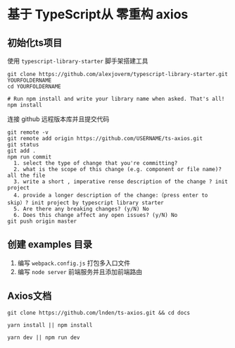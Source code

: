 # 基于 TypeScript从 零重构 axios

## 初始化ts项目
使用 `typescript-library-starter` 脚手架搭建工具
```shell script
git clone https://github.com/alexjoverm/typescript-library-starter.git YOURFOLDERNAME
cd YOURFOLDERNAME

# Run npm install and write your library name when asked. That's all!
npm install
```
连接 github 远程版本库并且提交代码
```shell script
git remote -v
git remote add origin https://github.com/USERNAME/ts-axios.git
git status
git add .
npm run commit 
  1. select the type of change that you're committing?
  2. what is the scope of this change (e.g. component or file name)? all the file
  3. write a short , imperative rense description of the change ? init project
  4. provide a longer description of the change:（press enter to skip）? init project by typescript library starter
  5. Are there any breaking changes? (y/N) No
  6. Does this change affect any open issues? (y/N) No
git push origin master
```

## 创建 examples 目录
1. 编写 `webpack.config.js` 打包多入口文件
2. 编写 `node server` 前端服务并且添加前端路由


## Axios文档

```shell script
git clone https://github.com/lnden/ts-axios.git && cd docs

yarn install || npm install

yarn dev || npm run dev
```

